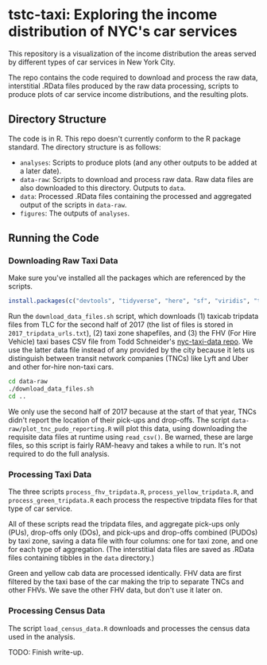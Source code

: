 # tstc-taxi: Exploring the income distribution of NYC's car services

This repository is a visualization of the income distribution the areas served by different types of car services in New York City.

The repo contains the code required to download and process the raw data, interstitial .RData files produced by the raw data processing, scripts to produce plots of car service income distributions, and the resulting plots.

## Directory Structure

The code is in R. This repo doesn't currently conform to the R package standard. The directory structure is as follows:

- `analyses`: Scripts to produce plots (and any other outputs to be added at a later date).
- `data-raw`: Scripts to download and process raw data. Raw data files are also downloaded to this directory. Outputs to `data`.
- `data`: Processed .RData files containing the processed and aggregated output of the scripts in `data-raw`.
- `figures`: The outputs of `analyses`.

## Running the Code

### Downloading Raw Taxi Data

Make sure you've installed all the packages which are referenced by the scripts.

```r
install.packages(c("devtools", "tidyverse", "here", "sf", "viridis", "tidycensus" "scales"))
```

Run the `download_data_files.sh` script, which downloads (1) taxicab tripdata files from TLC for the second half of 2017 (the list of files is stored in `2017_tripdata_urls.txt`), (2) taxi zone shapefiles, and (3) the FHV (For Hire Vehicle) taxi bases CSV file from Todd Schneider's [nyc-taxi-data repo](https://github.com/toddwschneider/nyc-taxi-data). We use the latter data file instead of any provided by the city because it lets us distinguish between transit network companies (TNCs) like Lyft and Uber and other for-hire non-taxi cars.

```bash
cd data-raw
./download_data_files.sh
cd ..
```

We only use the second half of 2017 because at the start of that year, TNCs didn't report the location of their pick-ups and drop-offs. The script `data-raw/plot_tnc_pudo_reporting.R` will plot this data, using downloading the requisite data files at runtime using `read_csv()`. Be warned, these are large files, so this script is fairly RAM-heavy and takes a while to run. It's not required to do the full analysis.

### Processing Taxi Data

The three scripts `process_fhv_tripdata.R`, `process_yellow_tripdata.R`, and `process_green_tripdata.R` each process the respective tripdata files for that type of car service.

All of these scripts read the tripdata files, and aggregate pick-ups only (PUs), drop-offs only (DOs), and pick-ups and drop-offs combined (PUDOs) by taxi zone, saving a data file with four columns: one for taxi zone, and one for each type of aggregation. (The interstitial data files are saved as .RData files containing tibbles in the `data` directory.)

Green and yellow cab data are processed identically. FHV data are first filtered by the taxi base of the car making the trip to separate TNCs and other FHVs. We save the other FHV data, but don't use it later on.

### Processing Census Data

The script `load_census_data.R` downloads and processes the census data used in the analysis.

TODO: Finish write-up.
